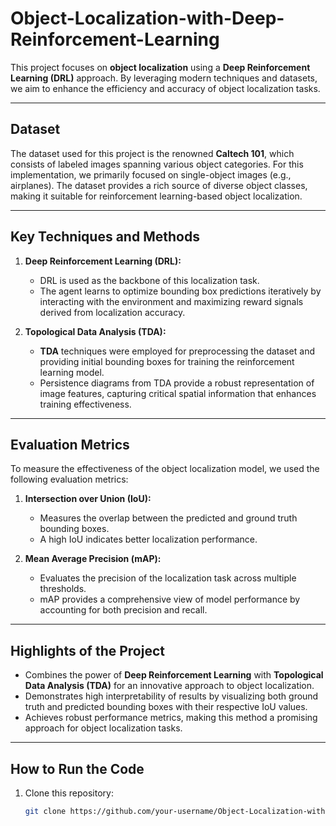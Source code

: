 # Object-Localization-with-Deep-Reinforcement-Learning



This project focuses on **object localization** using a **Deep Reinforcement Learning (DRL)** approach. By leveraging modern techniques and datasets, we aim to enhance the efficiency and accuracy of object localization tasks.

---

## **Dataset**
The dataset used for this project is the renowned **Caltech 101**, which consists of labeled images spanning various object categories. For this implementation, we primarily focused on single-object images (e.g., airplanes). The dataset provides a rich source of diverse object classes, making it suitable for reinforcement learning-based object localization.

---

## **Key Techniques and Methods**
1. **Deep Reinforcement Learning (DRL):**
   - DRL is used as the backbone of this localization task. 
   - The agent learns to optimize bounding box predictions iteratively by interacting with the environment and maximizing reward signals derived from localization accuracy.

2. **Topological Data Analysis (TDA):**
   - **TDA** techniques were employed for preprocessing the dataset and providing initial bounding boxes for training the reinforcement learning model.
   - Persistence diagrams from TDA provide a robust representation of image features, capturing critical spatial information that enhances training effectiveness.

---

## **Evaluation Metrics**
To measure the effectiveness of the object localization model, we used the following evaluation metrics:
1. **Intersection over Union (IoU):**
   - Measures the overlap between the predicted and ground truth bounding boxes.
   - A high IoU indicates better localization performance.

2. **Mean Average Precision (mAP):**
   - Evaluates the precision of the localization task across multiple thresholds.
   - mAP provides a comprehensive view of model performance by accounting for both precision and recall.

---

## **Highlights of the Project**
- Combines the power of **Deep Reinforcement Learning** with **Topological Data Analysis (TDA)** for an innovative approach to object localization.
- Demonstrates high interpretability of results by visualizing both ground truth and predicted bounding boxes with their respective IoU values.
- Achieves robust performance metrics, making this method a promising approach for object localization tasks.

---

## **How to Run the Code**
1. Clone this repository:
   ```bash
   git clone https://github.com/your-username/Object-Localization-with-Deep-Reinforcement-Learning.git
